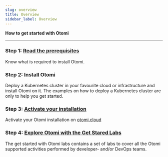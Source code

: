 ```yaml
---
slug: overview
title: Overview
sidebar_label: Overview
---
```




**How to get started with Otomi**

---

### Step 1: [Read the prerequisites](prerequisites.md)
Know what is required to install Otomi.


### Step 2: [Install Otomi](installation/overview.md)
Deploy a Kubernetes cluster in your favourite cloud or infrastructure and install Otomi on it. The examples on how to deploy a Kubernetes cluster are only to help you get started.

### Step 3: [Activate your installation ](activation.md)
Activate your Otomi installation on [otomi.cloud](https://portal.otomi.cloud)

### Step 4: [Explore Otomi with the Get Stared Labs](/docs/for-devs/get-started/overview.md)
The get started with Otomi labs contains a set of labs to cover all the Otomi supported activities performed by developer- and/or DevOps teams.
